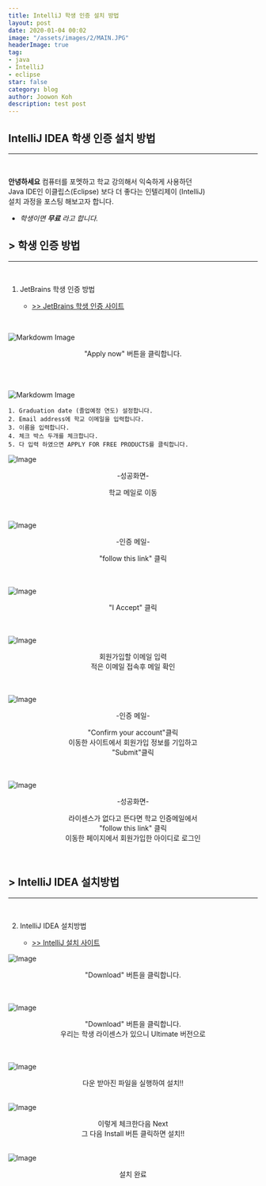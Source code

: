```yaml
---
title: IntelliJ 학생 인증 설치 방법 
layout: post
date: 2020-01-04 00:02
image: "/assets/images/2/MAIN.JPG"
headerImage: true
tag:
- java
- IntelliJ
- eclipse
star: false
category: blog
author: Joowon Koh
description: test post
---
```

## IntelliJ IDEA 학생 인증 설치 방법
---
<br>

**안녕하세요**  컴퓨터를 포멧하고 학교 강의해서 익숙하게 사용하던   
Java IDE인 이클립스(Eclipse) 보다 더 좋다는 인텔리제이 (IntelliJ)  
설치 과정을 포스팅 해보고자 합니다.  
- *학생이면 **무료** 라고 합니다.*  

## > 학생 인증 방법
---
<br>

1. JetBrains 학생 인증 방법 
    
    - [>> JetBrains 학생 인증 사이트](https://www.jetbrains.com/community/education/#students)

<br>


![Markdowm Image](../assets/images/2/1.jpg) 
<center>"Apply now" 버튼을 클릭합니다.</center>
<br>
<br>
<br>


![Markdowm Image](../assets/images/2/2.jpg) 

    1. Graduation date (졸업예정 연도) 설정합니다. 
    2. Email address에 학교 이메일을 입력합니다.
    3. 이름을 입력합니다.
    4. 체크 박스 두개를 체크합니다.
    5. 다 입력 하였으면 APPLY FOR FREE PRODUCTS를 클릭합니다.

![Image](../assets/images/2/3.JPG) <center> -성공화면- </center>
<center>학교 메일로 이동</center>
<br>
<br>

![Image](../assets/images/2/4.JPG) <center> -인증 메일- </center>
<center>"follow this link" 클릭</center>
<br>
<br>

![Image](../assets/images/2/5.JPG)

<center>"I Accept" 클릭</center>
<br>
<br>


![Image](../assets/images/2/6.JPG)
<center>회원가입할 이메일 입력</center>
<center>적은 이메일 접속후 메일 확인</center>
<br>
<br>


![Image](../assets/images/2/7.JPG) <center> -인증 메일- </center>
<center>"Confirm your account"클릭</center>
<center>이동한 사이트에서 회원가입 정보를 기입하고</center>
<center>"Submit"클릭</center>
<br>
<br>

![Image](../assets/images/2/9.JPG) <center> -성공화면- </center>
<center>라이센스가 없다고 뜬다면 학교 인증메일에서 </center>
<center>"follow this link" 클릭</center>
<center>이동한 페이지에서 회원가입한 아이디로 로그인</center>

<br>
<br>

## > IntelliJ IDEA 설치방법
---
<br>

2. IntelliJ IDEA 설치방법 
    
    - [>> IntelliJ 설치 사이트](https://www.jetbrains.com/idea/)
 
![Image](../assets/images/2/10.JPG)
<center>"Download" 버튼을 클릭합니다.</center>
<br>
<br>

![Image](../assets/images/2/11.JPG)
<center>"Download" 버튼을 클릭합니다.</center>
<center> 우리는 학생 라이센스가 있으니 Ultimate 버전으로 </center>
<br>
<br>


![Image](../assets/images/2/12.JPG) 
<center> 다운 받아진 파일을 실행하여 설치!!  </center>
<br>



![Image](../assets/images/2/13.JPG) 
<center> 이렇게 체크한다음 Next </center>
<center> 그 다음 Install 버튼 클릭하면 설치!! </center>
<br>


![Image](../assets/images/2/14.JPG) 
<center> 설치 완료 </center>